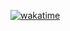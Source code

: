 [![wakatime](https://wakatime.com/badge/user/c0311e5f-5c75-43a8-9010-3580d2d4930a.svg)](https://wakatime.com/@c0311e5f-5c75-43a8-9010-3580d2d4930a)
<!--
**nextu1337/nextu1337** is a ✨ _special_ ✨ repository because its `README.md` (this file) appears on your GitHub profile.

Here are some ideas to get you started:

- 🔭 I’m currently working on ...
- 🌱 I’m currently learning ...
- 👯 I’m looking to collaborate on ...
- 🤔 I’m looking for help with ...
- 💬 Ask me about ...
- 📫 How to reach me: ...
- 😄 Pronouns: ...
- ⚡ Fun fact: ...
-->
